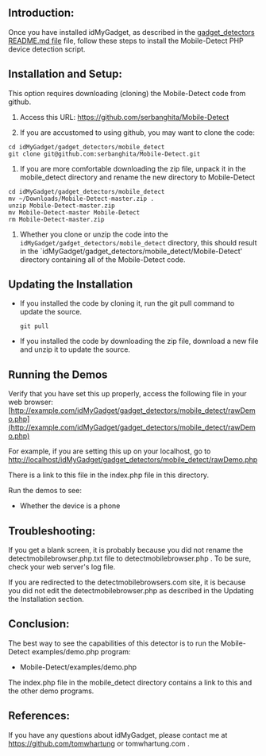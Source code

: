 
## Introduction:

Once you have installed idMyGadget, as described in the
[gadget_detectors README.md file](https://github.com/tomwhartung/idMyGadget/blob/master/gadget_detectors/README.md)
file, follow these steps to install the Mobile-Detect PHP device detection script.

## Installation and Setup:

This option requires downloading (cloning) the Mobile-Detect code from github.

1. Access this URL: https://github.com/serbanghita/Mobile-Detect

1. If you are accustomed to using github, you may want to clone the code:


```
cd idMyGadget/gadget_detectors/mobile_detect
git clone git@github.com:serbanghita/Mobile-Detect.git
```

1. If you are more comfortable downloading the zip file, unpack it in the mobile_detect directory and rename the new directory to Mobile-Detect

```
cd idMyGadget/gadget_detectors/mobile_detect
mv ~/Downloads/Mobile-Detect-master.zip .
unzip Mobile-Detect-master.zip 
mv Mobile-Detect-master Mobile-Detect
rm Mobile-Detect-master.zip 

```

1. Whether you clone or unzip the code into the `idMyGadget/gadget_detectors/mobile_detect` directory, this should result in the `idMyGadget/gadget_detectors/mobile_detect/Mobile-Detect' directory containing all of the Mobile-Detect code.

## Updating the Installation 

* If you installed the code by cloning it, run the git pull command to update the source.

  ```
  git pull
  ```

* If you installed the code by downloading the zip file, download a new file and unzip it to update the source.

## Running the Demos

Verify that you have set this up properly, access the following file in your web browser:
[http://example.com/idMyGadget/gadget_detectors/mobile_detect/rawDemo.php](http://example.com/idMyGadget/gadget_detectors/mobile_detect/rawDemo.php)

For example, if you are setting this up on your localhost, go to
[http://localhost/idMyGadget/gadget_detectors/mobile_detect/rawDemo.php](http://localhost/idMyGadget/gadget_detectors/mobile_detect/rawDemo.php)

There is a link to this file in the index.php file in this directory.

Run the demos to see:

* Whether the device is a phone

## Troubleshooting:

If you get a blank screen, it is probably because you did not rename the detectmobilebrowser.php.txt file to detectmobilebrowser.php .  To be sure, check your web server's log file.

If you are redirected to the detectmobilebrowsers.com site, it is because you did not edit the detectmobilebrowser.php as described in the Updating the Installation section.


## Conclusion:

The best way to see the capabilities of this detector is to run the Mobile-Detect examples/demo.php program:

* Mobile-Detect/examples/demo.php

The index.php file in the mobile_detect directory contains a link to this and the other demo programs.

## References:

If you have any questions about idMyGadget, please contact me
at https://github.com/tomwhartung or tomwhartung.com .

